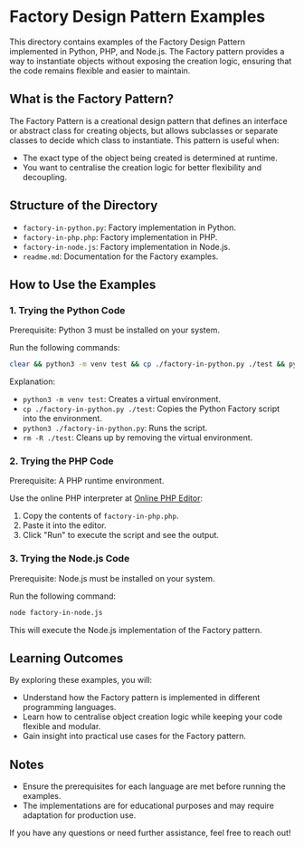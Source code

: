 
# Factory Design Pattern Examples

This directory contains examples of the Factory Design Pattern implemented in Python, PHP, and Node.js. 
The Factory pattern provides a way to instantiate objects without exposing the creation logic, ensuring that the code remains flexible and easier to maintain.

## What is the Factory Pattern?

The Factory Pattern is a creational design pattern that defines an interface or abstract class for creating objects, 
but allows subclasses or separate classes to decide which class to instantiate. This pattern is useful when:
- The exact type of the object being created is determined at runtime.
- You want to centralise the creation logic for better flexibility and decoupling.

## Structure of the Directory
- `factory-in-python.py`: Factory implementation in Python.
- `factory-in-php.php`: Factory implementation in PHP.
- `factory-in-node.js`: Factory implementation in Node.js.
- `readme.md`: Documentation for the Factory examples.

## How to Use the Examples

### 1. Trying the Python Code

Prerequisite: Python 3 must be installed on your system.

Run the following commands:
```bash
clear && python3 -m venv test && cp ./factory-in-python.py ./test && python3 ./factory-in-python.py && rm -R ./test
```

Explanation:
- `python3 -m venv test`: Creates a virtual environment.
- `cp ./factory-in-python.py ./test`: Copies the Python Factory script into the environment.
- `python3 ./factory-in-python.py`: Runs the script.
- `rm -R ./test`: Cleans up by removing the virtual environment.

### 2. Trying the PHP Code

Prerequisite: A PHP runtime environment.

Use the online PHP interpreter at [Online PHP Editor](https://onlinephp.io/):
1. Copy the contents of `factory-in-php.php`.
2. Paste it into the editor.
3. Click "Run" to execute the script and see the output.

### 3. Trying the Node.js Code

Prerequisite: Node.js must be installed on your system.

Run the following command:
```bash
node factory-in-node.js
```

This will execute the Node.js implementation of the Factory pattern.

## Learning Outcomes

By exploring these examples, you will:
- Understand how the Factory pattern is implemented in different programming languages.
- Learn how to centralise object creation logic while keeping your code flexible and modular.
- Gain insight into practical use cases for the Factory pattern.

## Notes

- Ensure the prerequisites for each language are met before running the examples.
- The implementations are for educational purposes and may require adaptation for production use.

If you have any questions or need further assistance, feel free to reach out!
